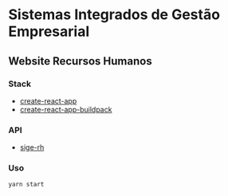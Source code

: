 # Sistemas Integrados de Gestão Empresarial
## Website Recursos Humanos

### Stack
- [create-react-app](https://github.com/facebookincubator/create-react-app)
- [create-react-app-buildpack](https://github.com/mars/create-react-app-buildpack)

### API
- [sige-rh](https://github.com/igoroctaviano/sige-rh)

### Uso
```
yarn start
```